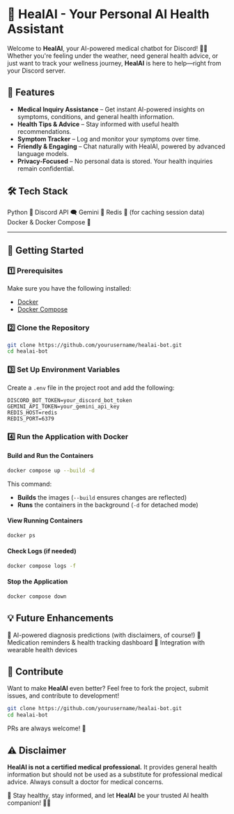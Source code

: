 # 🤖 HealAI - Your Personal AI Health Assistant

Welcome to **HealAI**, your AI-powered medical chatbot for Discord! 🏥💡 Whether you're feeling under the weather, need general health advice, or just want to track your wellness journey, **HealAI** is here to help—right from your Discord server.


## 🌟 Features

- **Medical Inquiry Assistance** – Get instant AI-powered insights on symptoms, conditions, and general health information.
- **Health Tips & Advice** – Stay informed with useful health recommendations.
- **Symptom Tracker** – Log and monitor your symptoms over time.
- **Friendly & Engaging** – Chat naturally with HealAI, powered by advanced language models.
- **Privacy-Focused** – No personal data is stored. Your health inquiries remain confidential.


## 🛠️ Tech Stack
Python 🐍
Discord API 🗨️
Gemini 🤖
Redis 🔴 (for caching session data)
Docker & Docker Compose 🐳

---

## 🚀 Getting Started

### 1️⃣ Prerequisites

Make sure you have the following installed:

- [Docker](https://docs.docker.com/get-docker/)
- [Docker Compose](https://docs.docker.com/compose/install/)

### 2️⃣ Clone the Repository

```sh
git clone https://github.com/yourusername/healai-bot.git
cd healai-bot
```

### 3️⃣ Set Up Environment Variables

Create a `.env` file in the project root and add the following:

```env
DISCORD_BOT_TOKEN=your_discord_bot_token
GEMINI_API_TOKEN=your_gemini_api_key
REDIS_HOST=redis
REDIS_PORT=6379
```

### 4️⃣ Run the Application with Docker

#### Build and Run the Containers

```sh
docker compose up --build -d
```

This command:

- **Builds** the images (`--build` ensures changes are reflected)
- **Runs** the containers in the background (`-d` for detached mode)

#### View Running Containers

```sh
docker ps
```

#### Check Logs (if needed)

```sh
docker compose logs -f
```

#### Stop the Application

```sh
docker compose down
```


## 💡 Future Enhancements
🔹 AI-powered diagnosis predictions (with disclaimers, of course!)
🔹 Medication reminders & health tracking dashboard
🔹 Integration with wearable health devices


## 🤝 Contribute
Want to make **HealAI** even better? Feel free to fork the project, submit issues, and contribute to development!

```bash
git clone https://github.com/yourusername/healai-bot.git
cd healai-bot
```

PRs are always welcome! 🚀



## ⚠️ Disclaimer
**HealAI is not a certified medical professional.** It provides general health information but should not be used as a substitute for professional medical advice. Always consult a doctor for medical concerns.




💙 Stay healthy, stay informed, and let **HealAI** be your trusted AI health companion! 🏥🤖







